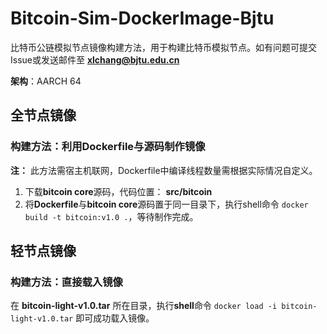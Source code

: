 # Bitcoin-Sim-DockerImage-Bjtu

比特币公链模拟节点镜像构建方法，用于构建比特币模拟节点。如有问题可提交Issue或发送邮件至 **xlchang@bjtu.edu.cn**

**架构**：AARCH 64

## 全节点镜像

### 构建方法：利用Dockerfile与源码制作镜像

**注：** 此方法需宿主机联网，Dockerfile中编译线程数量需根据实际情况自定义。

1. 下载**bitcoin core**源码，代码位置： **src/bitcoin**
2. 将**Dockerfile**与**bitcoin core**源码置于同一目录下，执行shell命令 `docker build -t bitcoin:v1.0 .`，等待制作完成。

## 轻节点镜像

### 构建方法：直接载入镜像

在 **bitcoin-light-v1.0.tar** 所在目录，执行**shell**命令 `docker load -i bitcoin-light-v1.0.tar` 即可成功载入镜像。

